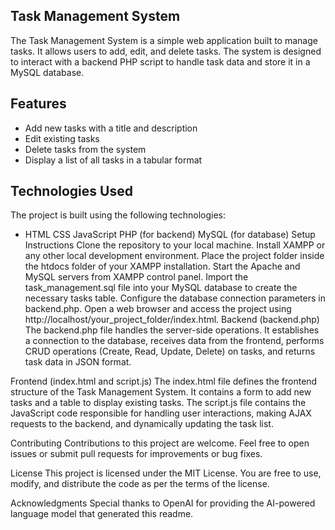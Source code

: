 
## Task Management System
The Task Management System is a simple web application built to manage tasks. It allows users to add, edit, and delete tasks. The system is designed to interact with a backend PHP script to handle task data and store it in a MySQL database.

## Features
- Add new tasks with a title and description
- Edit existing tasks
- Delete tasks from the system
- Display a list of all tasks in a tabular format
  
## Technologies Used
The project is built using the following technologies:

- HTML
CSS
JavaScript
PHP (for backend)
MySQL (for database)
Setup Instructions
Clone the repository to your local machine.
Install XAMPP or any other local development environment.
Place the project folder inside the htdocs folder of your XAMPP installation.
Start the Apache and MySQL servers from XAMPP control panel.
Import the task_management.sql file into your MySQL database to create the necessary tasks table.
Configure the database connection parameters in backend.php.
Open a web browser and access the project using http://localhost/your_project_folder/index.html.
Backend (backend.php)
The backend.php file handles the server-side operations. It establishes a connection to the database, receives data from the frontend, performs CRUD operations (Create, Read, Update, Delete) on tasks, and returns task data in JSON format.

Frontend (index.html and script.js)
The index.html file defines the frontend structure of the Task Management System. It contains a form to add new tasks and a table to display existing tasks. The script.js file contains the JavaScript code responsible for handling user interactions, making AJAX requests to the backend, and dynamically updating the task list.

Contributing
Contributions to this project are welcome. Feel free to open issues or submit pull requests for improvements or bug fixes.

License
This project is licensed under the MIT License. You are free to use, modify, and distribute the code as per the terms of the license.

Acknowledgments
Special thanks to OpenAI for providing the AI-powered language model that generated this readme.
